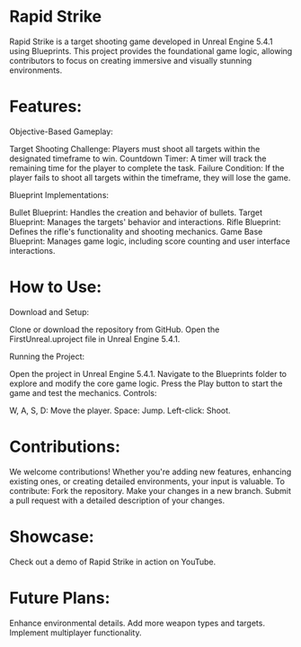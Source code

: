 # Rapid Strike
Rapid Strike is a target shooting game developed in Unreal Engine 5.4.1 using Blueprints. This project provides the foundational game logic, allowing contributors to focus on creating immersive and visually stunning environments.

# Features:
Objective-Based Gameplay:

Target Shooting Challenge: Players must shoot all targets within the designated timeframe to win.
Countdown Timer: A timer will track the remaining time for the player to complete the task.
Failure Condition: If the player fails to shoot all targets within the timeframe, they will lose the game.

Blueprint Implementations:

Bullet Blueprint: Handles the creation and behavior of bullets.
Target Blueprint: Manages the targets' behavior and interactions.
Rifle Blueprint: Defines the rifle's functionality and shooting mechanics.
Game Base Blueprint: Manages game logic, including score counting and user interface interactions.

# How to Use:
Download and Setup:

Clone or download the repository from GitHub.
Open the FirstUnreal.uproject file in Unreal Engine 5.4.1.

Running the Project:

Open the project in Unreal Engine 5.4.1.
Navigate to the Blueprints folder to explore and modify the core game logic.
Press the Play button to start the game and test the mechanics.
Controls:

W, A, S, D: Move the player.
Space: Jump.
Left-click: Shoot.

# Contributions:
We welcome contributions! Whether you're adding new features, enhancing existing ones, or creating detailed environments, your input is valuable. To contribute:
Fork the repository.
Make your changes in a new branch.
Submit a pull request with a detailed description of your changes.

# Showcase:
Check out a demo of Rapid Strike in action on YouTube.

# Future Plans:
Enhance environmental details.
Add more weapon types and targets.
Implement multiplayer functionality.
